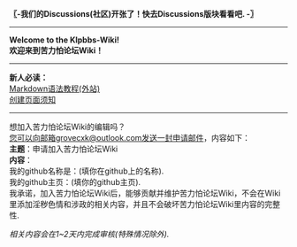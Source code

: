 **〖-我们的Discussions(社区)开张了！快去Discussions版块看看吧. -〗**
***
**Welcome to the Klpbbs-Wiki!**<br>
**欢迎来到苦力怕论坛Wiki！**<br>
***
**新人必读：**<br>
[Markdown语法教程(外站)](https://markdown.com.cn)<br>
[创建页面须知](https://github.com/Qiufengluoyes/Klpbbs-Wiki/wiki/%E5%88%9B%E5%BB%BA%E9%A1%B5%E9%9D%A2%E9%A1%BB%E7%9F%A5)
***
想加入苦力怕论坛Wiki的编辑吗？<br>
您可以向邮箱grovecxk@outlook.com发送一封申请邮件，内容如下：<br>
**主题**：申请加入苦力怕论坛Wiki<br>
**内容**：<br>
我的github名称是：(填你在github上的名称).<br>
我的github主页：(填你的github主页).<br>
我承诺，加入苦力怕论坛Wiki后，能够贡献并维护苦力怕论坛Wiki，不会在Wiki里添加淫秽色情和涉政的相关内容，并且不会破坏苦力怕论坛Wiki里内容的完整性.<br>

_相关内容会在1~2天内完成审核(特殊情况除外)._
